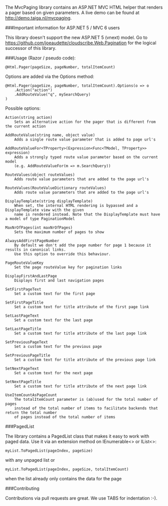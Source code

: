 The MvcPaging library contains an ASP.NET MVC HTML helper that renders a pager based on given parameters.
A live demo can be found at http://demo.taiga.nl/mvcpaging.

###Important information for ASP.NET 5 / MVC 6 users

This library doesn't support the new ASP.NET 5 (vnext) model. Go to https://github.com/joeaudette/cloudscribe.Web.Pagination for the logical successor of this library.

###Usage (Razor / pseudo code): 
	
	@Html.Pager(pageSize, pageNumber, totalItemCount)

Options are added via the Options method:

	@Html.Pager(pageSize, pageNumber, totalItemCount).Options(o => o
		.Action("action")
		.AddRouteValue("q", mySearchQuery)
	)

Possible options:

	Action(string action)
		Sets an alternative action for the pager that is different from the current action

	AddRouteValue(string name, object value)
		Adds a single route value parameter that is added to page url's

	AddRouteValueFor<TProperty>(Expression<Func<TModel, TProperty>> expression)
		Adds a strongly typed route value parameter based on the current model
		(e.g. AddRouteValueFor(m => m.SearchQuery))

	RouteValues(object routeValues)
		Adds route value parameters that are added to the page url's

	RouteValues(RouteValueDictionary routeValues)
		Adds route value parameters that are added to the page url's

	DisplayTemplate(string displayTemplate)
		When set, the internal HTML rendering is bypassed and a DisplayTemplate view with the given
		name is rendered instead. Note that the DisplayTemplate must have a model of type PaginationModel

	MaxNrOfPages(int maxNrOfPages)
		Sets the maximum number of pages to show	
	
	AlwaysAddFirstPageNumber
		By default we don't add the page number for page 1 because it results in canonical links. 
		Use this option to override this behaviour.	

	PageRouteValueKey
		Set the page routeValue key for pagination links

	DisplayFirstAndLastPage
		Displays first and last navigation pages

	SetFirstPageText
		Set a custom text for the first page

	SetFirstPageTitle
		Set a custom text for title attribute of the first page link

	SetLastPageText
		Set a custom text for the last page

	SetLastPageTitle
		Set a custom text for title attribute of the last page link
		
	SetPreviousPageText
		Set a custom text for the previous page

	SetPreviousPageTitle
		Set a custom text for title attribute of the previous page link

	SetNextPageText
		Set a custom text for the next page

	SetNextPageTitle
		Set a custom text for title attribute of the next page link
		
	UseItemCountAsPageCount
		The totalItemCount parameter is (ab)used for the total number of pages
		instead of the total number of items to facilitate backends that return the total number
		of pages instead of the total number of items

###PagedList

The library contains a PagedList class that makes it easy to work with paged data. Use it via an 
extension method on IEnumerable<> or IList<>:

	myList.ToPagedList(pageIndex, pageSize)

with any unpaged list or 

	myList.ToPagedList(pageIndex, pageSize, totalItemCount)

when the list already only contains the data for the page

###Contributing

Contributions via pull requests are great. We use TABS for indentation :-).
